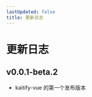 ```yaml
---
lastUpdated: false
title: 更新日志
---
```


# 更新日志

## v0.0.1-beta.2 <Badge type="tip" text='2024.12.05' />

- kaitify-vue 的第一个发布版本
